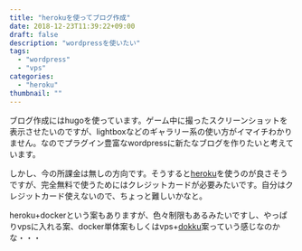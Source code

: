 ```yaml
---
title: "herokuを使ってブログ作成"
date: 2018-12-23T11:39:22+09:00
draft: false
description: "wordpressを使いたい"
tags:
  - "wordpress"
  - "vps"
categories:
  - "heroku"
thumbnail: ""
---
```


ブログ作成にはhugoを使っています。ゲーム中に撮ったスクリーンショットを表示させたいのですが、lightboxなどのギャラリー系の使い方がイマイチわかりません。なのでプラグイン豊富なwordpressに新たなブログを作りたいと考えています。

しかし、今の所課金は無しの方向です。そうすると[heroku](https://jp.heroku.com "PaaS")を使うのが良さそうですが、完全無料で使うためにはクレジットカードが必要みたいです。自分はクレジットカード使えないので、ちょっと難しいかなと。

heroku+dockerという案もありますが、色々制限もあるみたいですし、やっぱりvpsに入れる案、docker単体案もしくはvps+[dokku](http://dokku.viewdocs.io/dokku "oss PaaS")案っていう感じなのかな・・・

